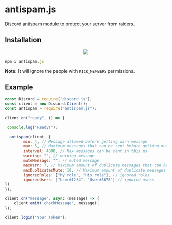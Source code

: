 # antispam.js
Discord antispam module to protect your server from raiders.

## Installation
<p align="center"><a href="https://nodei.co/npm/antispam.js/"><img src="https://nodei.co/npm/antispam.js.png"></a></p>

```js
npm i antispam.js
```

**Note:**
It will ignore the people with `KICK_MEMBERS` permissions.

## Example

```js
const Discord = require("discord.js");
const client = new Discord.Client();
const antispam = require("antispam.js");

client.on("ready", () => {
  
 console.log("Ready!");

  antispam(client, {
        min: 4, // Message allowed before getting warn message
        max: 5, // Maximum messages that can be sent before getting muted
        interval: 4000, // Max messages can be sent in this ms
        warning: "", // warning message
        muteMessage: "", // muted message
        maxWarn: 7, // Maximum amount of duplicate messages that can be sent before getting warned
        maxDuplicatesMute: 10, // Maximum amount of duplicate messages that can be sent before getting muted
        ignoredRoles: ["My role", "His role"], // ignored roles
        ignoredUsers: ["User#1234", "User#5678"] // ignored users
})
});

client.on("message", async (message) => {
    client.emit('checkMessage', message);
});

client.login("Your Token");

```
